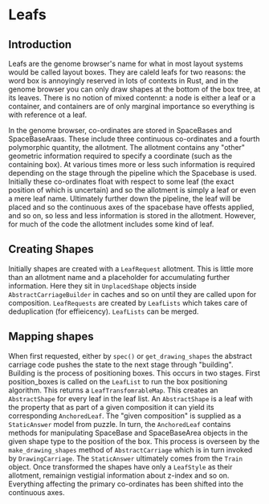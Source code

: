 # Leafs

## Introduction

Leafs are the genome browser's name for what in most layout systems would be called layout boxes. They are caleld leafs for two reasons: the word box is annoyingly reserved in lots of contexts in Rust, and in the genome browser you can only draw shapes at the bottom of the box tree, at its leaves. There is no notion of mixed contennt: a node is either a leaf or a container, and containers are of only marginal importance so everything is with reference ot a leaf.

In the genome browser, co-ordinates are stored in SpaceBases and SpaceBaseAraas. These include three continuous co-ordinates and a fourth polymorphic quantity, the allotment. The allotment contains any "other" geometric information required to specify a coordinate (such as the containing box). At various times more or less such information is required depending on the stage through the pipeline which the Spacebase is used. Initially these co-ordinates float with respect to some leaf (the exact position of which is uncertain) and so the allotment is simply a leaf or even a mere leaf name. Ultimately further down the pipeline, the leaf will be placed and so the continuous axes of the spacebase have offests applied, and so on, so less and less information is stored in the allotment. However, for much of the code the allotment includes some kind of leaf.

## Creating Shapes

Initially shapes are created with a `LeafRequest` allotment. This is little more than an allotment name and a placeholder for accumulating further information. Here they sit in `UnplacedShape` objects inside `AbstractCarriageBuilder` in caches and so on until they are called upon for composition. `LeafRequests` are created by `LeafLists` which takes care of deduplication (for effieicency). `LeafLists` can be merged. 



## Mapping shapes

When first requested, either by `spec()` or `get_drawing_shapes` the abstract carriage code pushes the state to the next stage through "building". Building is the process of positioning boxes. This occurs in two stages. First position_boxes is called on the `LeafList` to run the box positioning algorithm. This returns a `LeafTransfomrableMap`. This creates an `AbstractShape` for every leaf in the leaf list. An `AbstractShape` is a leaf with the property that as part of a given composition it can yield its corresponding `AnchoredLeaf`. The "given composition" is supplied as a `StaticAnswer` model from puzzle. In turn, the `AnchoredLeaf` contains methods for manipulating SpaceBase and SpaceBaseArea objects in the given shape type to the position of the box. This process is overseen by the `make_drawing_shapes` method of `AbstractCarriage` which is in turn invoked by `DrawingCarriage`. The `StaticAnswer` ultimately comes from the `Train` object. Once transformed the shapes have only a `LeafStyle` as their allotment, remainign vestigial information about z-index and so on. Everything affecting the primary co-ordinates has been shifted into the continuous axes.
